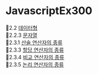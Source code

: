 # JavascriptEx300
🔸2.2 [데이터형](./md/2-2.md) <br>
🔸2.2.3 [문자열](./md/2-2-3.md) <br>
🔸2.3.1 [산술 연산자의 종류](./md/2-3-1.md) <br>
🔸2.3.3 [할당 연산자의 종류](./md/2-3-3.md) <br>
🔸2.3.4 [비교 연산자의 종류](./md/2-3-4.md) <br>
🔸2.3.5 [논리 연산자의 종류](./md/2-3-5.md) <br>


